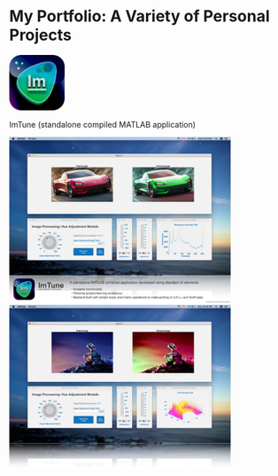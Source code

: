 # My Portfolio: A Variety of Personal Projects




<img src="Images/ImTuneIcon.png" width = "100">

ImTune (standalone compiled MATLAB application)

<img src="Images/ImTune_1.png" width = "400"> <img src="Images/ImTune_2.png" width = "400">






